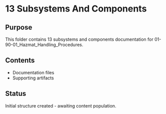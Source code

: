 # 13 Subsystems And Components

## Purpose
This folder contains 13 subsystems and components documentation for 01-90-01_Hazmat_Handling_Procedures.

## Contents
- Documentation files
- Supporting artifacts

## Status
Initial structure created - awaiting content population.
